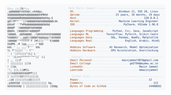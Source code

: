 <picture>
  <source srcset="https://raw.githubusercontent.com/mmazinjameel/mmazinjameel/main/dark_mode.svg?v=1758722942" media="(prefers-color-scheme: dark)">
  <img src="https://raw.githubusercontent.com/mmazinjameel/mmazinjameel/main/light_mode.svg?v=1758722942">
</picture>
